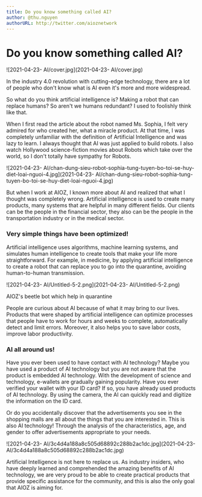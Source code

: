 ```yaml
---
title: Do you know something called AI?
author: @thu.nguyen
authorURL: http://twitter.com/aioznetwork
---
```

# Do you know something called AI?

![2021-04-23- AI/cover.jpg](2021-04-23- AI/cover.jpg)
<!--truncate-->

In the industry 4.0 revolution with cutting-edge technology, there are a lot of people who don't know what is AI even it's more and more widespread.

So what do you think artificial intelligence is? Making a robot that can replace humans? So aren't we humans redundant? I used to foolishly think like that. 

When I first read the article about the robot named Ms. Sophia, I felt very admired for who created her, what a miracle product. At that time, I was completely unfamiliar with the definition of Artificial Intelligence and was lazy to learn. I always thought that AI was just applied to build robots. I also watch Hollywood science-fiction movies about Robots which take over the world, so I don't totally have sympathy for Robots.

![2021-04-23- AI/chan-dung-sieu-robot-sophia-tung-tuyen-bo-toi-se-huy-diet-loai-nguoi-4.jpg](2021-04-23- AI/chan-dung-sieu-robot-sophia-tung-tuyen-bo-toi-se-huy-diet-loai-nguoi-4.jpg)

But when I work at AIOZ, I known more about AI and realized that what I thought was completely wrong. Artificial intelligence is used to create many products, many systems that are helpful in many different fields. Our clients can be the people in the financial sector, they also can be the people in the transportation industry or in the medical sector.

### Very simple things have been optimized!

Artificial intelligence uses algorithms, machine learning systems, and simulates human intelligence to create tools that make your life more straightforward. For example, in medicine, by applying artificial intelligence to create a robot that can replace you to go into the quarantine, avoiding human-to-human transmission. 

![2021-04-23- AI/Untitled-5-2.png](2021-04-23- AI/Untitled-5-2.png)

AIOZ's beetle bot which help in quarantine

People are curious about AI because of what it may bring to our lives. Products that were shaped by artificial intelligence can optimize processes that people have to work for hours and weeks to complete, automatically detect and limit errors. Moreover, it also helps you to save labor costs, improve labor productivity.

### AI all around us!

Have you ever been used to have contact with AI technology? Maybe you have used a product of AI technology but you are not aware that the product is embedded AI technology. With the development of science and technology, e-wallets are gradually gaining popularity. Have you ever verified your wallet with your ID card? If so, you have already used products of AI technology. By using the camera, the AI can quickly read and digitize the information on the ID card.

Or do you accidentally discover that the advertisements you see in the shopping malls are all about the things that you are interested in. This is also AI technology! Through the analysis of the characteristics, age, and gender to offer advertisements appropriate to your needs.

![2021-04-23- AI/3c4d4a188a8c505d68892c288b2ac1dc.jpg](2021-04-23- AI/3c4d4a188a8c505d68892c288b2ac1dc.jpg)

Artificial Intelligence is not here to replace us.  As industry insiders, who have deeply learned and comprehended the amazing benefits of AI technology, we are very proud to be able to create practical products that provide specific assistance for the community, and this is also the only goal that AIOZ is aiming for.

